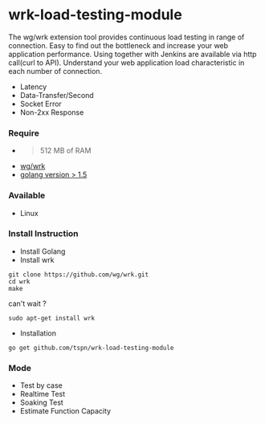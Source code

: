 ﻿# wrk-load-testing-module
The wg/wrk extension tool provides continuous load testing in range of connection. Easy to find out the bottleneck and increase your web application performance. Using together with Jenkins are available via http call(curl to API). Understand your web application load characteristic in each number of connection.

* Latency
* Data-Transfer/Second
* Socket Error
* Non-2xx Response

### Require
* > 512 MB of RAM
* [wg/wrk](https://github.com/wg/wrk)
* [golang version > 1.5](https://golang.org/)

### Available
* Linux

### Install Instruction
* Install Golang
* Install wrk
```
git clone https://github.com/wg/wrk.git
cd wrk
make
```
can't wait ?
```
sudo apt-get install wrk
```
* Installation
```
go get github.com/tspn/wrk-load-testing-module
```

### Mode
* Test by case
* Realtime Test
* Soaking Test
* Estimate Function Capacity


